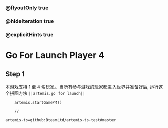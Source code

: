 ### @flyoutOnly true
### @hideIteration true
### @explicitHints true

# Go For Launch Player 4

## Step 1
本游戏支持 1 至 4 名玩家。当所有参与游戏的玩家都进入世界并准备好后, 运行这个拼图方块 ``||artemis.go for launch||``

```ghost
    artemis.startGameP4()
```
```template
    //
```

```package
artemis-ts=github:BteamLtd/artemis-ts-test#master
```
